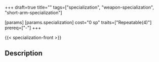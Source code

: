 +++
draft=true
title=""
tags=["specialization", "weapon-specialization", "short-arm-specialization"]

[params]
  [params.specialization]
    cost="0 sp"
    traits=["Repeatable(4)"]
    prereq=["-"]
+++

{{< specialization-front >}}

## Description



